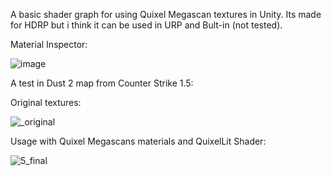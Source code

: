 A basic shader graph for using Quixel Megascan textures in Unity. Its made for HDRP but i think it can be used in URP and Bult-in (not tested).

Material Inspector:

![image](https://github.com/user-attachments/assets/d5dca2ee-e363-406e-adbd-d3e6a32c3f7a)

A test in Dust 2 map from Counter Strike 1.5:

Original textures:

![_original](https://github.com/user-attachments/assets/54881a0e-52ca-4cf0-acf9-1889fe7e5e4d)


Usage with Quixel Megascans materials and QuixelLit Shader:

![5_final](https://github.com/user-attachments/assets/66932f19-c03c-44a2-8d5a-aec8e6e3317c)
